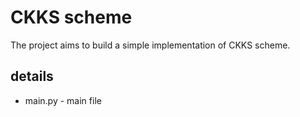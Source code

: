 # CKKS scheme
The project aims to build a simple implementation of CKKS scheme. 

## details
  - main.py - main file
